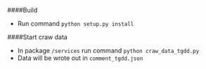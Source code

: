 ####Build
* Run command `python setup.py install`

####Start craw data
* In package `/services` run command `python craw_data_tgdd.py`
* Data will be wrote out in `comment_tgdd.json`
